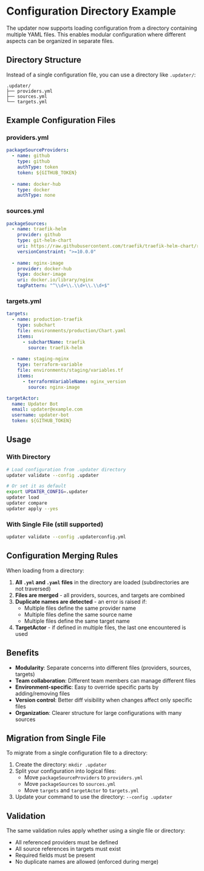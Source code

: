 # Configuration Directory Example

The updater now supports loading configuration from a directory containing multiple YAML files. This enables modular configuration where different aspects can be organized in separate files.

## Directory Structure

Instead of a single configuration file, you can use a directory like `.updater/`:

```
.updater/
├── providers.yml
├── sources.yml
└── targets.yml
```

## Example Configuration Files

### providers.yml
```yaml
packageSourceProviders:
  - name: github
    type: github
    authType: token
    token: ${GITHUB_TOKEN}
  
  - name: docker-hub
    type: docker
    authType: none
```

### sources.yml
```yaml
packageSources:
  - name: traefik-helm
    provider: github
    type: git-helm-chart
    uri: https://raw.githubusercontent.com/traefik/traefik-helm-chart/refs/heads/master/traefik/Chart.yaml
    versionConstraint: ">=10.0.0"
  
  - name: nginx-image
    provider: docker-hub
    type: docker-image
    uri: docker.io/library/nginx
    tagPattern: "^\\d+\\.\\d+\\.\\d+$"
```

### targets.yml
```yaml
targets:
  - name: production-traefik
    type: subchart
    file: environments/production/Chart.yaml
    items:
      - subchartName: traefik
        source: traefik-helm
  
  - name: staging-nginx
    type: terraform-variable
    file: environments/staging/variables.tf
    items:
      - terraformVariableName: nginx_version
        source: nginx-image

targetActor:
  name: Updater Bot
  email: updater@example.com
  username: updater-bot
  token: ${GITHUB_TOKEN}
```

## Usage

### With Directory
```bash
# Load configuration from .updater directory
updater validate --config .updater

# Or set it as default
export UPDATER_CONFIG=.updater
updater load
updater compare
updater apply --yes
```

### With Single File (still supported)
```bash
updater validate --config .updaterconfig.yml
```

## Configuration Merging Rules

When loading from a directory:

1. **All `.yml` and `.yaml` files** in the directory are loaded (subdirectories are not traversed)
2. **Files are merged** - all providers, sources, and targets are combined
3. **Duplicate names are detected** - an error is raised if:
   - Multiple files define the same provider name
   - Multiple files define the same source name
   - Multiple files define the same target name
4. **TargetActor** - if defined in multiple files, the last one encountered is used

## Benefits

- **Modularity**: Separate concerns into different files (providers, sources, targets)
- **Team collaboration**: Different team members can manage different files
- **Environment-specific**: Easy to override specific parts by adding/removing files
- **Version control**: Better diff visibility when changes affect only specific files
- **Organization**: Clearer structure for large configurations with many sources

## Migration from Single File

To migrate from a single configuration file to a directory:

1. Create the directory: `mkdir .updater`
2. Split your configuration into logical files:
   - Move `packageSourceProviders` to `providers.yml`
   - Move `packageSources` to `sources.yml`
   - Move `targets` and `targetActor` to `targets.yml`
3. Update your command to use the directory: `--config .updater`

## Validation

The same validation rules apply whether using a single file or directory:
- All referenced providers must be defined
- All source references in targets must exist
- Required fields must be present
- No duplicate names are allowed (enforced during merge)